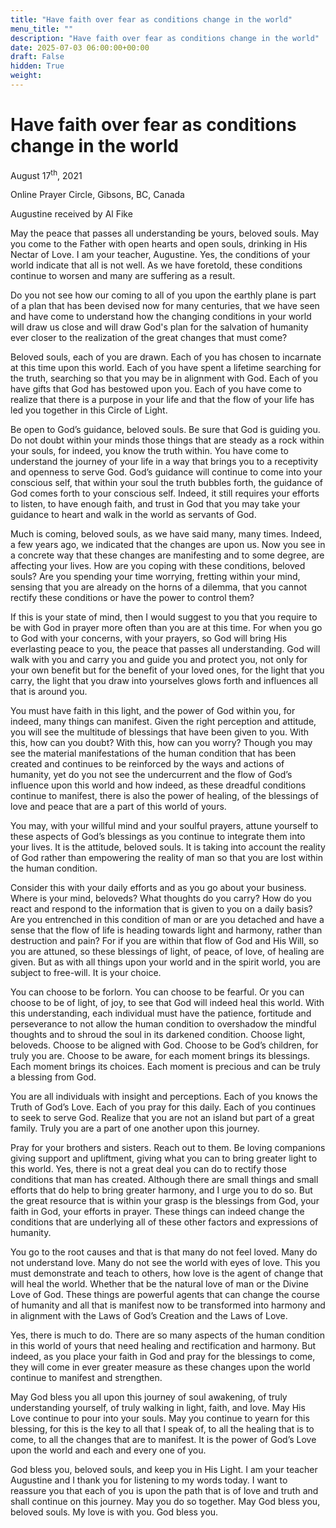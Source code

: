```yaml
---
title: "Have faith over fear as conditions change in the world"
menu_title: ""
description: "Have faith over fear as conditions change in the world"
date: 2025-07-03 06:00:00+00:00
draft: False
hidden: True
weight:
---
```

# Have faith over fear as conditions change in the world

August 17<sup>th</sup>, 2021

Online Prayer Circle, Gibsons, BC, Canada

Augustine received by Al Fike

May the peace that passes all understanding be yours, beloved souls. May you come to the Father with open hearts and open souls, drinking in His Nectar of Love. I am your teacher, Augustine. Yes, the conditions of your world indicate that all is not well. As we have foretold, these conditions continue to worsen and many are suffering as a result.

Do you not see how our coming to all of you upon the earthly plane is part of a plan that has been devised now for many centuries, that we have seen and have come to understand how the changing conditions in your world will draw us close and will draw God's plan for the salvation of humanity ever closer to the realization of the great changes that must come?

Beloved souls, each of you are drawn. Each of you has chosen to incarnate at this time upon this world. Each of you have spent a lifetime searching for the truth, searching so that you may be in alignment with God. Each of you have gifts that God has bestowed upon you. Each of you have come to realize that there is a purpose in your life and that the flow of your life has led you together in this Circle of Light.

Be open to God’s guidance, beloved souls. Be sure that God is guiding you. Do not doubt within your minds those things that are steady as a rock within your souls, for indeed, you know the truth within. You have come to understand the journey of your life in a way that brings you to a receptivity and openness to serve God.  God’s guidance will continue to come into your conscious self, that within your soul the truth bubbles forth, the guidance of God comes forth to your conscious self. Indeed, it still requires your efforts to listen, to have enough faith, and trust in God that you may take your guidance to heart and walk in the world as servants of God.

Much is coming, beloved souls, as we have said many, many times. Indeed, a few years ago, we indicated that the changes are upon us. Now you see in a concrete way that these changes are manifesting and to some degree, are affecting your lives. How are you coping with these conditions, beloved souls? Are you spending your time worrying, fretting within your mind, sensing that you are already on the horns of a dilemma, that you cannot rectify these conditions or have the power to control them?

If this is your state of mind, then I would suggest to you that you require to be with God in prayer more often than you are at this time. For when you go to God with your concerns, with your prayers, so God will bring His everlasting peace to you, the peace that passes all understanding. God will walk with you and carry you and guide you and protect you, not only for your own benefit but for the benefit of your loved ones, for the light that you carry, the light that you draw into yourselves glows forth and influences all that is around you.

You must have faith in this light, and the power of God within you, for indeed, many things can manifest. Given the right perception and attitude, you will see the multitude of blessings that have been given to you. With this, how can you doubt? With this, how can you worry? Though you may see the material manifestations of the human condition that has been created and continues to be reinforced by the ways and actions of humanity, yet do you not see the undercurrent and the flow of God’s influence upon this world and how indeed, as these dreadful conditions continue to manifest, there is also the power of healing, of the blessings of love and peace that are a part of this world of yours.

You may, with your willful mind and your soulful prayers, attune yourself to these aspects of God’s blessings as you continue to integrate them into your lives. It is the attitude, beloved souls. It is taking into account the reality of God rather than empowering the reality of man so that you are lost within the human condition.

Consider this with your daily efforts and as you go about your business. Where is your mind, beloveds? What thoughts do you carry? How do you react and respond to the information that is given to you on a daily basis? Are you entrenched in this condition of man or are you detached and have a sense that the flow of life is heading towards light and harmony, rather than destruction and pain? For if you are within that flow of God and His Will, so you are attuned, so these blessings of light, of peace, of love, of healing are given. But as with all things upon your world and in the spirit world, you are subject to free-will. It is your choice.

You can choose to be forlorn. You can choose to be fearful. Or you can choose to be of light, of joy, to see that God will indeed heal this world. With this understanding, each individual must have the patience, fortitude and perseverance to not allow the human condition to overshadow the mindful thoughts and to shroud the soul in its darkened condition. Choose light, beloveds. Choose to be aligned with God. Choose to be God’s children, for truly you are. Choose to be aware, for each moment brings its blessings. Each moment brings its choices. Each moment is precious and can be truly a blessing from God.

You are all individuals with insight and perceptions. Each of you knows the Truth of God’s Love. Each of you pray for this daily. Each of you continues to seek to serve God. Realize that you are not an island but part of a great family. Truly you are a part of one another upon this journey.

Pray for your brothers and sisters. Reach out to them. Be loving companions giving support and upliftment, giving what you can to bring greater light to this world. Yes, there is not a great deal you can do to rectify those conditions that man has created. Although there are small things and small efforts that do help to bring greater harmony, and I urge you to do so. But the great resource that is within your grasp is the blessings from God, your faith in God, your efforts in prayer. These things can indeed change the conditions that are underlying all of these other factors and expressions of humanity.

You go to the root causes and that is that many do not feel loved. Many do not understand love. Many do not see the world with eyes of love. This you must demonstrate and teach to others, how love is the agent of change that will heal the world. Whether that be the natural love of man or the Divine Love of God. These things are powerful agents that can change the course of humanity and all that is manifest now to be transformed into harmony and in alignment with the Laws of God’s Creation and the Laws of Love.

Yes, there is much to do. There are so many aspects of the human condition in this world of yours that need healing and rectification and harmony. But indeed, as you place your faith in God and pray for the blessings to come, they will come in ever greater measure as these changes upon the world continue to manifest and strengthen.

May God bless you all upon this journey of soul awakening, of truly understanding yourself, of truly walking in light, faith, and love. May His Love continue to pour into your souls. May you continue to yearn for this blessing, for this is the key to all that I speak of, to all the healing that is to come, to all the changes that are to manifest. It is the power of God’s Love upon the world and each and every one of you.

God bless you, beloved souls, and keep you in His Light. I am your teacher Augustine and I thank you for listening to my words today. I want to reassure you that each of you is upon the path that is of love and truth and shall continue on this journey. May you do so together. May God bless you, beloved souls. My love is with you. God bless you. 
